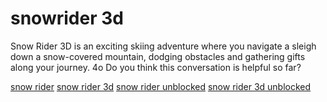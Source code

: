 # snowrider 3d
Snow Rider 3D is an exciting skiing adventure where you navigate a sleigh down a snow-covered mountain, dodging obstacles and gathering gifts along your journey. 4o Do you think this conversation is helpful so far?

[snow rider](https://snowrider.live/)
[snow rider 3d](https://snowrider.live/)
[snow rider unblocked](https://snowrider.live/)
[snow rider 3d unblocked](https://snowrider.live/)
